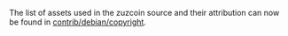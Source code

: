 The list of assets used in the zuzcoin source and their attribution can now be found in [contrib/debian/copyright](../contrib/debian/copyright).
